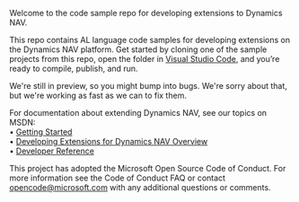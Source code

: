 
Welcome to the code sample repo for developing extensions to Dynamics NAV.

This repo contains AL language code samples for developing extensions on the Dynamics NAV platform. Get started by cloning one of the sample projects from this repo, open the folder in [Visual Studio Code](https://code.visualstudio.com/Download), and you’re ready to compile, publish, and run.

We're still in preview, so you might bump into bugs. We're sorry about that, but we're working as fast as we can to fix them.

<!-- not live yet -->
For documentation about extending Dynamics NAV, see our topics on MSDN:  
•	[Getting Started](https://msdn.microsoft.com/en-us/dynamics-nav/newdev-getting-started-dev-env)   
•	[Developing Extensions for Dynamics NAV Overview](https://msdn.microsoft.com/en-us/dynamics-nav/newdev-getting-started-dev-env)  
•	[Developer Reference](https://msdn.microsoft.com/en-us/dynamics-nav/newdev-getting-started-dev-env)  

This project has adopted the Microsoft Open Source Code of Conduct. For more information see the Code of Conduct FAQ or contact opencode@microsoft.com with any additional questions or comments. 
